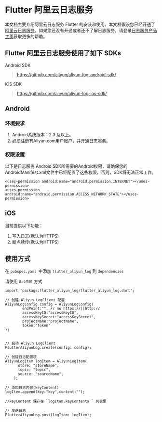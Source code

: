 # Flutter 阿里云日志服务


本文档主要介绍阿里云日志服务 Flutter 的安装和使用。本文档假设您已经开通了[阿里云日志服务](https://www.aliyun.com/product/sls/)。如果您还没有开通或者还不了解日志服务，请登录[日志服务产品主页](https://www.aliyun.com/product/sls/)获取更多的帮助。

## Flutter 阿里云日志服务使用了如下 SDKs

Android SDK
> https://github.com/aliyun/aliyun-log-android-sdk/


iOS SDK
> https://github.com/aliyun/aliyun-log-ios-sdk/

## Android 
### 环境要求
1. Android系统版本：2.3 及以上。
2. 必须注册有Aliyun.com用户账户，并开通日志服务。

### 权限设置
以下是日志服务 Android SDK所需要的Android权限，请确保您的AndroidManifest.xml文件中已经配置了这些权限，否则，SDK将无法正常工作。

```
<uses-permission android:name="android.permission.INTERNET"></uses-permission>
<uses-permission android:name="android.permission.ACCESS_NETWORK_STATE"></uses-permission>

```


## iOS
目前提供以下功能：

1. 写入日志(默认为HTTPS)
2. 断点续传(默认为HTTPS)


## 使用方式

在 `pubspec.yaml `中添加 `flutter_aliyun_log` 到 `dependencies`

请使用 `Git依赖` 方式


```
import 'package:flutter_aliyun_log/flutter_aliyun_log.dart';

// 创建 Aliyun LogClient 配置
AliyunLogConfig config = AliyunLogConfig(
		endPoint:"", // no https://||http://
		accessKeyID:"accessKeyID",
		accessKeySecret:"accessKeySecret",
		projectName:"projectName",
		token:"token"
);


// 启动 Aliyun LogClient
FlutterAliyunLog.create(config: config);

// 创建日志配置项
AliyunLogItem logItem = AliyunLogItem(
      store: "storeName",
      topic: "topic",
      source: "sourceName",
    );

// 添加日志内容(keyContent)
logItem.append(key:"key",content:"");

//keyContent 保存在 `logItem.keyContents ` 列表里

// 发送日志
FlutterAliyunLog.post(logItem: logItem);

```

